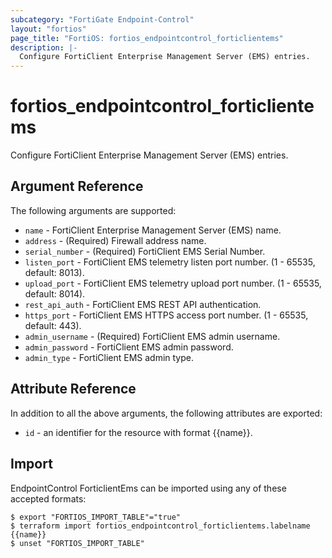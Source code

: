```yaml
---
subcategory: "FortiGate Endpoint-Control"
layout: "fortios"
page_title: "FortiOS: fortios_endpointcontrol_forticlientems"
description: |-
  Configure FortiClient Enterprise Management Server (EMS) entries.
---
```


# fortios_endpointcontrol_forticlientems
Configure FortiClient Enterprise Management Server (EMS) entries.

## Argument Reference

The following arguments are supported:

* `name` - FortiClient Enterprise Management Server (EMS) name.
* `address` - (Required) Firewall address name.
* `serial_number` - (Required) FortiClient EMS Serial Number.
* `listen_port` - FortiClient EMS telemetry listen port number. (1 - 65535, default: 8013).
* `upload_port` - FortiClient EMS telemetry upload port number. (1 - 65535, default: 8014).
* `rest_api_auth` - FortiClient EMS REST API authentication.
* `https_port` - FortiClient EMS HTTPS access port number. (1 - 65535, default: 443).
* `admin_username` - (Required) FortiClient EMS admin username.
* `admin_password` - FortiClient EMS admin password.
* `admin_type` - FortiClient EMS admin type.


## Attribute Reference

In addition to all the above arguments, the following attributes are exported:
* `id` - an identifier for the resource with format {{name}}.

## Import

EndpointControl ForticlientEms can be imported using any of these accepted formats:
```
$ export "FORTIOS_IMPORT_TABLE"="true"
$ terraform import fortios_endpointcontrol_forticlientems.labelname {{name}}
$ unset "FORTIOS_IMPORT_TABLE"
```
